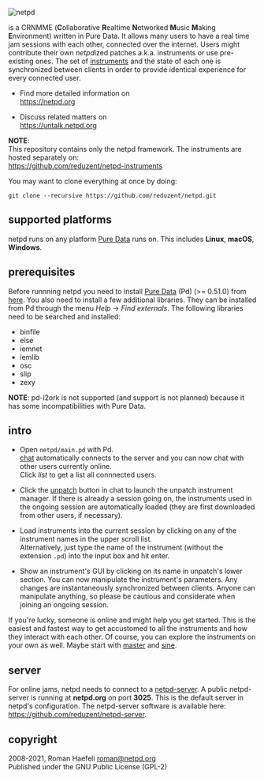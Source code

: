 
![netpd](https://www.netpd.org/netpd-logo.png "netpd")


is a CRNMME (**C**ollaborative **R**ealtime **N**etworked **M**usic **M**aking **E**nvironment)
written in Pure Data. It allows many users to have a real time jam
sessions with each other, connected over the internet.
Users might contribute their own *netpd*ized patches a.k.a. instruments
or use pre-existing ones. The set of [instruments](https://www.netpd.org/Instruments) and the state of
each one is synchronized between clients in order to provide identical
experience for every connected user.

  * Find more detailed information on  
    https://netpd.org
    
  * Discuss related matters on  
    https://untalk.netpd.org

**NOTE**:  
This repository contains only the netpd framework. The instruments are hosted separately on:  
https://github.com/reduzent/netpd-instruments

You may want to clone everything at once by doing:

```
git clone --recursive https://github.com/reduzent/netpd.git
```

## supported platforms

netpd runs on any platform [Pure Data](https://puredata.info) runs on. This includes **Linux**, **macOS**,
**Windows**.

## prerequisites

Before runnning netpd you need to install [Pure Data](https://puredata.info) (Pd) (>= 0.51.0) from
[here](http://msp.ucsd.edu/software.html). You also need to install a few additional libraries.
They can be installed from Pd through the menu *Help* -> *Find externals*. The following libraries
need to be searched and installed:

  * binfile
  * else
  * iemnet
  * iemlib
  * osc
  * slip
  * zexy

**NOTE**: pd-l2ork is not supported (and support is not planned) because it
 has some incompatibilities with Pure Data.

## intro

* Open `netpd/main.pd` with Pd.  
  [chat](https://www.netpd.org/Chat) automatically connects to the server and you can
  now chat with other users currently online.  
  Click *list* to get a list all connnected users.

* Click the [unpatch](https://www.netpd.org/Unpatch) button in chat to launch
  the unpatch instrument manager. If there is already a session going on,
  the instruments used in the ongoing session are automatically loaded (they
  are first downloaded from other users, if necessary).

* Load instruments into the current session by clicking on any of the
  instrument names in the upper scroll list.  
  Alternatively, just type the name of the instrument (without the
  extension `.pd`) into the input box and hit enter.

* Show an instrument's GUI by clicking on its name in unpatch's lower section.
  You can now manipulate the instrument's parameters. Any changes are instantaneously
  synchronized between clients. Anyone can manipulate anything, so please be
  cautious and considerate when joining an ongoing session.

If you're lucky, someone is online and might help you get started. This is the easiest
and fastest way to get accustomed to all the instruments and how they interact with each
other. Of course, you can explore the instruments on your own as well. Maybe start
with [master](https://www.netpd.org/master) and [sine](https://www.netpd.org/sine).


## server

For online jams, netpd needs to connect to a [netpd-server](https://www.netpd.org/Server).
A public netpd-server is running at **netpd.org** on port **3025**.
This is the default server in netpd's configuration. The netpd-server software is available
here:  
https://github.com/reduzent/netpd-server.


## copyright

2008-2021, Roman Haefeli <roman@netpd.org>  
Published under the GNU Public License (GPL-2)


